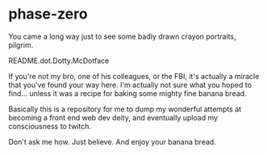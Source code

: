 # phase-zero
You came a long way just to see some badly drawn crayon portraits, pilgrim.

README.dot.Dotty.McDotface

If you're not my bro, one of his colleagues, or the FBI, it's actually a miracle that you've found your way here. 
I'm actually not sure what you hoped to find... unless it was a recipe for baking some mighty fine banana bread.

Basically this is a repository for me to dump my wonderful attempts at becoming a front end web dev deity, 
and eventually upload my consciousness to twitch.

Don't ask me how. Just believe. And enjoy your banana bread.
